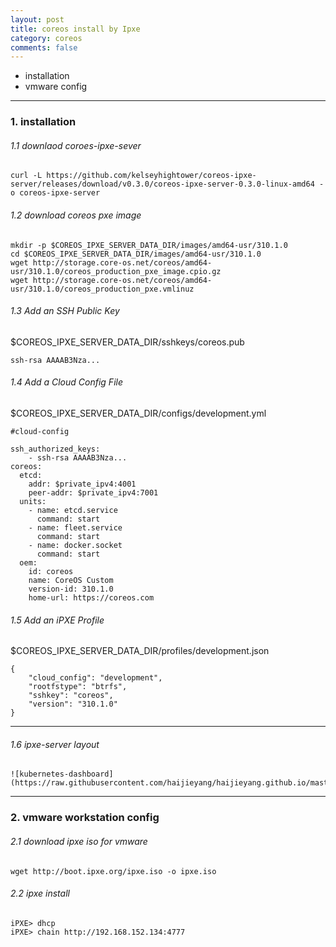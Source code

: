 ```yaml
---
layout: post
title: coreos install by Ipxe
category: coreos
comments: false
---
```


  * installation
  * vmware config
  
---

### 1. installation
###### 1.1 downlaod coroes-ipxe-sever

```
curl -L https://github.com/kelseyhightower/coreos-ipxe-server/releases/download/v0.3.0/coreos-ipxe-server-0.3.0-linux-amd64 -o coreos-ipxe-server

```

###### 1.2 download coreos pxe image

```
mkdir -p $COREOS_IPXE_SERVER_DATA_DIR/images/amd64-usr/310.1.0
cd $COREOS_IPXE_SERVER_DATA_DIR/images/amd64-usr/310.1.0
wget http://storage.core-os.net/coreos/amd64-usr/310.1.0/coreos_production_pxe_image.cpio.gz
wget http://storage.core-os.net/coreos/amd64-usr/310.1.0/coreos_production_pxe.vmlinuz
```

###### 1.3 Add an SSH Public Key

$COREOS_IPXE_SERVER_DATA_DIR/sshkeys/coreos.pub

```
ssh-rsa AAAAB3Nza...
```

###### 1.4 Add a Cloud Config File

$COREOS_IPXE_SERVER_DATA_DIR/configs/development.yml

```
#cloud-config

ssh_authorized_keys:
    - ssh-rsa AAAAB3Nza...
coreos:
  etcd:
    addr: $private_ipv4:4001
    peer-addr: $private_ipv4:7001
  units:
    - name: etcd.service
      command: start
    - name: fleet.service
      command: start
    - name: docker.socket
      command: start
  oem:
    id: coreos
    name: CoreOS Custom
    version-id: 310.1.0
    home-url: https://coreos.com
```

###### 1.5 Add an iPXE Profile

$COREOS_IPXE_SERVER_DATA_DIR/profiles/development.json

```
{
	"cloud_config": "development",
	"rootfstype": "btrfs",
	"sshkey": "coreos",
	"version": "310.1.0"
}
```

---


###### 1.6 ipxe-server  layout

```
![kubernetes-dashboard](https://raw.githubusercontent.com/haijieyang/haijieyang.github.io/master/images/ipxe.png)
```

---


### 2. vmware workstation config

######  2.1 download ipxe iso for vmware

```
wget http://boot.ipxe.org/ipxe.iso -o ipxe.iso
```

###### 2.2 ipxe install

```
iPXE> dhcp
iPXE> chain http://192.168.152.134:4777
```
